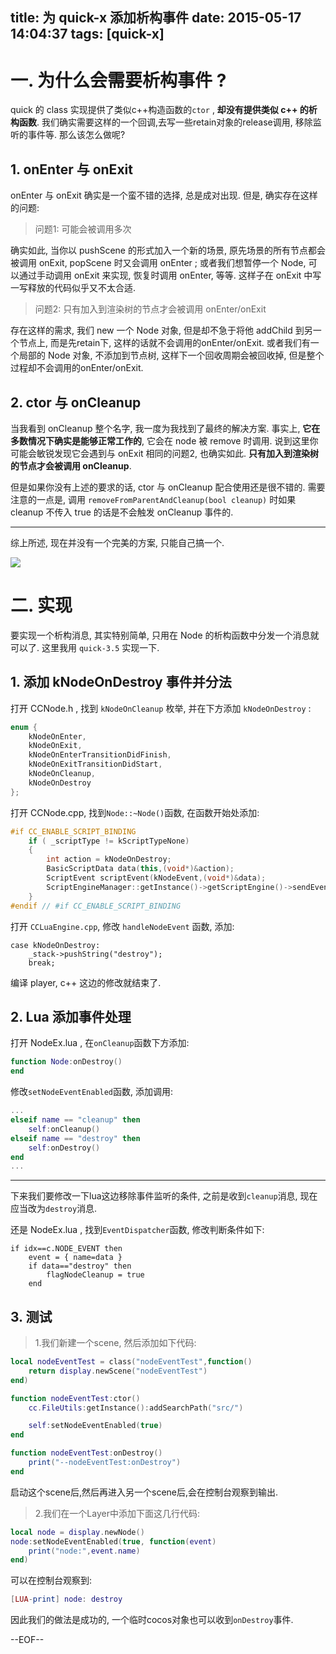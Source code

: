 title: 为 quick-x 添加析构事件
date: 2015-05-17 14:04:37
tags: [quick-x]
---

# 一. 为什么会需要析构事件 ?

quick 的 class 实现提供了类似c++构造函数的`ctor` , **却没有提供类似 c++ 的析构函数**. 我们确实需要这样的一个回调,去写一些retain对象的release调用, 移除监听的事件等. 那么该怎么做呢?

<!-- more -->

## 1. onEnter 与 onExit

onEnter 与 onExit 确实是一个蛮不错的选择, 总是成对出现. 但是, 确实存在这样的问题:

> 问题1: 可能会被调用多次

确实如此, 当你以 pushScene 的形式加入一个新的场景, 原先场景的所有节点都会被调用 onExit, popScene 时又会调用 onEnter ; 或者我们想暂停一个 Node, 可以通过手动调用 onExit 来实现, 恢复时调用 onEnter, 等等. 这样子在 onExit 中写一写释放的代码似乎又不太合适.

> 问题2: 只有加入到渲染树的节点才会被调用 onEnter/onExit

存在这样的需求, 我们 new 一个 Node 对象, 但是却不急于将他 addChild 到另一个节点上, 而是先retain下, 这样的话就不会调用的onEnter/onExit. 或者我们有一个局部的 Node 对象, 不添加到节点树, 这样下一个回收周期会被回收掉, 但是整个过程却不会调用的onEnter/onExit.


## 2. ctor 与 onCleanup

当我看到 onCleanup 整个名字, 我一度为我找到了最终的解决方案. 事实上, **它在多数情况下确实是能够正常工作的**, 它会在 node 被 remove 时调用. 说到这里你可能会敏锐发现它会遇到与 onExit 相同的问题2, 也确实如此. **只有加入到渲染树的节点才会被调用 onCleanup**.

但是如果你没有上述的要求的话, ctor 与 onCleanup 配合使用还是很不错的. 需要注意的一点是, 调用 `removeFromParentAndCleanup(bool cleanup)` 时如果 cleanup 不传入 true 的话是不会触发 onCleanup 事件的.

---

综上所述, 现在并没有一个完美的方案, 只能自己搞一个.

![][4]

# 二. 实现

要实现一个析构消息, 其实特别简单, 只用在 Node 的析构函数中分发一个消息就可以了. 这里我用 `quick-3.5` 实现一下.

## 1. 添加 kNodeOnDestroy 事件并分法

打开 CCNode.h , 找到 `kNodeOnCleanup` 枚举, 并在下方添加 `kNodeOnDestroy` :

```c++
enum {
    kNodeOnEnter,
    kNodeOnExit,
    kNodeOnEnterTransitionDidFinish,
    kNodeOnExitTransitionDidStart,
    kNodeOnCleanup,
    kNodeOnDestroy
};
```
打开 CCNode.cpp, 找到`Node::~Node()`函数, 在函数开始处添加:
```c++
#if CC_ENABLE_SCRIPT_BINDING
    if ( _scriptType != kScriptTypeNone)
    {
        int action = kNodeOnDestroy;
        BasicScriptData data(this,(void*)&action);
        ScriptEvent scriptEvent(kNodeEvent,(void*)&data);
        ScriptEngineManager::getInstance()->getScriptEngine()->sendEvent(&scriptEvent);
    }
#endif // #if CC_ENABLE_SCRIPT_BINDING
```
打开 `CCLuaEngine.cpp`, 修改 `handleNodeEvent` 函数, 添加:
```
case kNodeOnDestroy:
    _stack->pushString("destroy");
    break;
```

编译 player, c++ 这边的修改就结束了.

## 2. Lua 添加事件处理

打开 NodeEx.lua , 在`onCleanup`函数下方添加:
```lua
function Node:onDestroy()
end
```

修改`setNodeEventEnabled`函数, 添加调用:
```lua
...
elseif name == "cleanup" then
    self:onCleanup()
elseif name == "destroy" then
    self:onDestroy()
end
...
```

---
下来我们要修改一下lua这边移除事件监听的条件, 之前是收到`cleanup`消息, 现在应当改为`destroy`消息.

还是 NodeEx.lua , 找到`EventDispatcher`函数, 修改判断条件如下:
```
if idx==c.NODE_EVENT then
    event = { name=data }
    if data=="destroy" then
        flagNodeCleanup = true
    end
```

## 3. 测试

> 1.我们新建一个scene, 然后添加如下代码:

```lua
local nodeEventTest = class("nodeEventTest",function()
    return display.newScene("nodeEventTest")
end)

function nodeEventTest:ctor()
    cc.FileUtils:getInstance():addSearchPath("src/")

    self:setNodeEventEnabled(true)
end

function nodeEventTest:onDestroy()
    print("--nodeEventTest:onDestroy")
end
```

启动这个scene后,然后再进入另一个scene后,会在控制台观察到输出.


> 2.我们在一个Layer中添加下面这几行代码:

```lua
local node = display.newNode()
node:setNodeEventEnabled(true, function(event)
    print("node:",event.name)
end)
```

可以在控制台观察到:
```lua
[LUA-print] node: destroy
```

因此我们的做法是成功的, 一个临时cocos对象也可以收到`onDestroy`事件.

--EOF--

[4]: /img/22015-04-19-001.jpg


